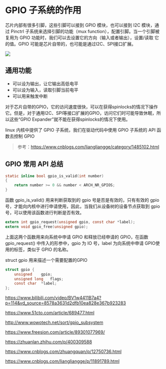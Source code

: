 # GPIO 子系统的作用

芯片内部有很多引脚，这些引脚可以接到 GPIO 模块，也可以接到 I2C 模块，通过 Pinctrl 子系统来选择引脚的功能（mux function），配置引脚。当一个引脚被复用为 GPIO 功能时，我们可以去设置它的方向（输入或者输出），设置/读取 它的值。GPIO 可能是芯片自带的，也可能是通过I2C、SPI接口扩展。

![](https://img-blog.csdnimg.cn/1aa6ca3fb83a40e1a59aaa51aa5223f9.png?x-oss-process=image/watermark,type_d3F5LXplbmhlaQ,shadow_50,text_Q1NETiBA5Lmg5oOv5bCx5aW9eno=,size_20,color_FFFFFF,t_70,g_se,x_16)

## 通用功能

- 可以设为输出，让它输出高低电平
- 可以设为输入，读取引脚当前电平
- 可以用来触发中断

对于芯片自带的GPIO，它的访问速度很快，可以在获得spinlocks的情况下操作它。但是，对于通用I2C、SPI等接口扩展的GPIO，访问它们时可能导致休眠，所以这些“GPIO Expander”就不能在获得spinlocks的情况下使用。

linux 内核中提供了 GPIO 子系统，我们在驱动代码中使用 GPIO 子系统的 API 函数去控制 GPIO

> 参考：https://www.cnblogs.com/liangliangge/category/1485102.html

## GPIO 常用 API 总结

```c
static inline bool gpio_is_valid(int number)
{
    return number >= 0 && number < ARCH_NR_GPIOS;
}
```

函数 gpio_is_valid() 用来判断获取到的 gpio 号是否是有效的，只有有效的 gpio 号，才能向内核中进行申请使用，因此，当我们从设备树的设备节点获取到 gpio 号，可以使用该函数进行判断是否有效。

```c
extern int gpio_request(unsigned gpio, const char *label);
extern void gpio_free(unsigned gpio);
```

上面这两个函数用来向系统中申请 GPIO 和释放已经申请的 GPIO，在函数 gpio_request() 中传入的形参中，gpio 为 IO 号，label 为向系统中申请 GPIO使 用的标签，类似于 GPIO 的名称。

struct gpio 用来描述一个需要配置的GPIO

```c
struct gpio {
	unsigned    gpio;
	unsigned long   flags;
	const char  *label;
};
```
https://www.bilibili.com/video/BV1w4411B7a4?p=114&vd_source=8578a3631d2dfb10ea828e367b923283
 
https://www.51cto.com/article/689477.html

http://www.wowotech.net/sort/gpio_subsystem

https://www.freesion.com/article/89301077969/

https://zhuanlan.zhihu.com/p/400309588

https://www.cnblogs.com/zhuangquan/p/12750736.html

https://www.cnblogs.com/liangliangge/p/11891789.html